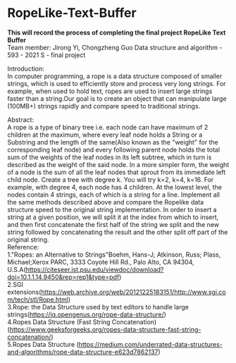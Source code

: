 # RopeLike-Text-Buffer
**This will record the process of completing the final project RopeLike Text Buffer**  
Team member: Jirong Yi, Chongzheng Guo
Data structure and algorithm - 593 - 2021 S - final project

Introduction:  
In computer programming, a rope is a data structure composed of smaller strings, which is used to efficiently store and process very long strings. For example, when used to hold text, ropes are used to insert large strings faster than a string.Our goal is to create an object that can manipulate large (100MB+) strings rapidly and compare speed to traditional strings.  

Abstract:  
A rope is a type of binary tree i.e. each node can have maximum of 2 children at the maximum, where every leaf node holds a String or a Substring and the length of the same(Also known as the "weight" for the corresponding leaf node) and every following parent node holds the total sum of the weights of the leaf nodes in its left subtree, which in turn is described as the weight of the said node. In a more simpler form, the weight of a node is the sum of all the leaf nodes that sprout from its immediate left child node. Create a tree with degree k. You will try k=2, k=4, k=16. For example, with degree 4, each node has 4 children. At the lowest level, the nodes contain 4 strings, each of which is a string for a line. Implement all the same methods described above and compare the Ropelike data structure speed to the original string implementation. In order to insert a string at a given position, we will split it at the index from which to insert, and then first concatenate the first half of the string we split and the new string followed by concatenating the result and the other split off part of the original string.   
Reference:  
1."Ropes: an Alternative to Strings"Boehm, Hans-J; Atkinson, Russ; Plass, Michael;Xerox PARC, 3333 Coyote Hill Rd., Palo Alto, CA 94304, U.S.A(https://citeseer.ist.psu.edu/viewdoc/download?doi=10.1.1.14.9450&rep=rep1&type=pdf)  
2.SGI extensions(https://web.archive.org/web/20121225183151/http://www.sgi.com/tech/stl/Rope.html)  
3.Rope: the Data Structure used by text editors to handle large strings(https://iq.opengenus.org/rope-data-structure/)  
4.Ropes Data Structure (Fast String Concatenation)(https://www.geeksforgeeks.org/ropes-data-structure-fast-string-concatenation/)  
5.Ropes Data Structure (https://medium.com/underrated-data-structures-and-algorithms/rope-data-structure-e623d7862137)  
